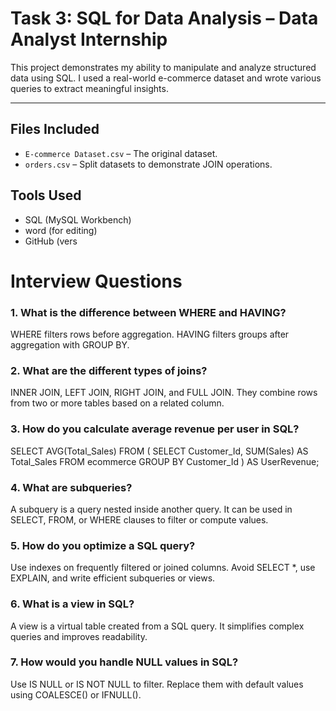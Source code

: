 #  Task 3: SQL for Data Analysis – Data Analyst Internship

This project demonstrates my ability to manipulate and analyze structured data using SQL. I used a real-world e-commerce dataset and wrote various queries to extract meaningful insights.

---

##  Files Included

- `E-commerce Dataset.csv` – The original dataset.
- `orders.csv` – Split datasets to demonstrate JOIN operations.
  
##  Tools Used

- SQL (MySQL Workbench)
- word (for editing)
- GitHub (vers
  
# Interview Questions
### 1. What is the difference between WHERE and HAVING?
WHERE filters rows before aggregation.
HAVING filters groups after aggregation with GROUP BY.

### 2. What are the different types of joins?
INNER JOIN, LEFT JOIN, RIGHT JOIN, and FULL JOIN.
They combine rows from two or more tables based on a related column.

### 3. How do you calculate average revenue per user in SQL?
SELECT AVG(Total_Sales) FROM (
  SELECT Customer_Id, SUM(Sales) AS Total_Sales FROM ecommerce GROUP BY Customer_Id
) AS UserRevenue;

### 4. What are subqueries?
A subquery is a query nested inside another query.
It can be used in SELECT, FROM, or WHERE clauses to filter or compute values.

### 5. How do you optimize a SQL query?
Use indexes on frequently filtered or joined columns.
Avoid SELECT *, use EXPLAIN, and write efficient subqueries or views.

### 6. What is a view in SQL?
A view is a virtual table created from a SQL query.
It simplifies complex queries and improves readability.

### 7. How would you handle NULL values in SQL?
Use IS NULL or IS NOT NULL to filter.
Replace them with default values using COALESCE() or IFNULL().

